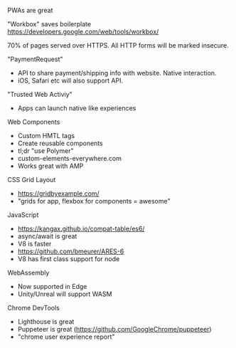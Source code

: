 PWAs are great

"Workbox" saves boilerplate
https://developers.google.com/web/tools/workbox/

70% of pages served over HTTPS. All HTTP forms will be marked insecure.

"PaymentRequest"
- API to share payment/shipping info with website. Native interaction.
- iOS, Safari etc will also support API.

"Trusted Web Activiy"
- Apps can launch native like experiences

Web Components
- Custom HMTL tags
- Create reusable components
- tl;dr "use Polymer"
- custom-elements-everywhere.com
- Works great with AMP

CSS Grid Layout
- https://gridbyexample.com/
- "grids for app, flexbox for components = awesome"

JavaScript
- https://kangax.github.io/compat-table/es6/
- async/await is great
- V8 is faster
- https://github.com/bmeurer/ARES-6
- V8 has first class support for node

WebAssembly
- Now supported in Edge
- Unity/Unreal will support WASM

Chrome DevTools
- Lighthouse is great
- Puppeteer is great (https://github.com/GoogleChrome/puppeteer)
- "chrome user experience report"

